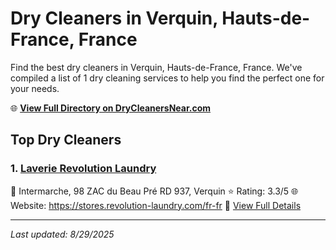 # Dry Cleaners in Verquin, Hauts-de-France, France

Find the best dry cleaners in Verquin, Hauts-de-France, France. We've compiled a list of 1 dry cleaning services to help you find the perfect one for your needs.

🌐 **[View Full Directory on DryCleanersNear.com](https://drycleanersnear.com/city/France/Hauts-de-France/Verquin)**

## Top Dry Cleaners

### 1. [Laverie Revolution Laundry](https://drycleanersnear.com/dryCleaner/68ae6809c95ff2c6096b1cc6/laverie-revolution-laundry)
📍 Intermarche, 98 ZAC du Beau Pré RD 937, Verquin
⭐ Rating: 3.3/5
🌐 Website: https://stores.revolution-laundry.com/fr-fr
🔗 [View Full Details](https://drycleanersnear.com/dryCleaner/68ae6809c95ff2c6096b1cc6/laverie-revolution-laundry)


---

*Last updated: 8/29/2025*
